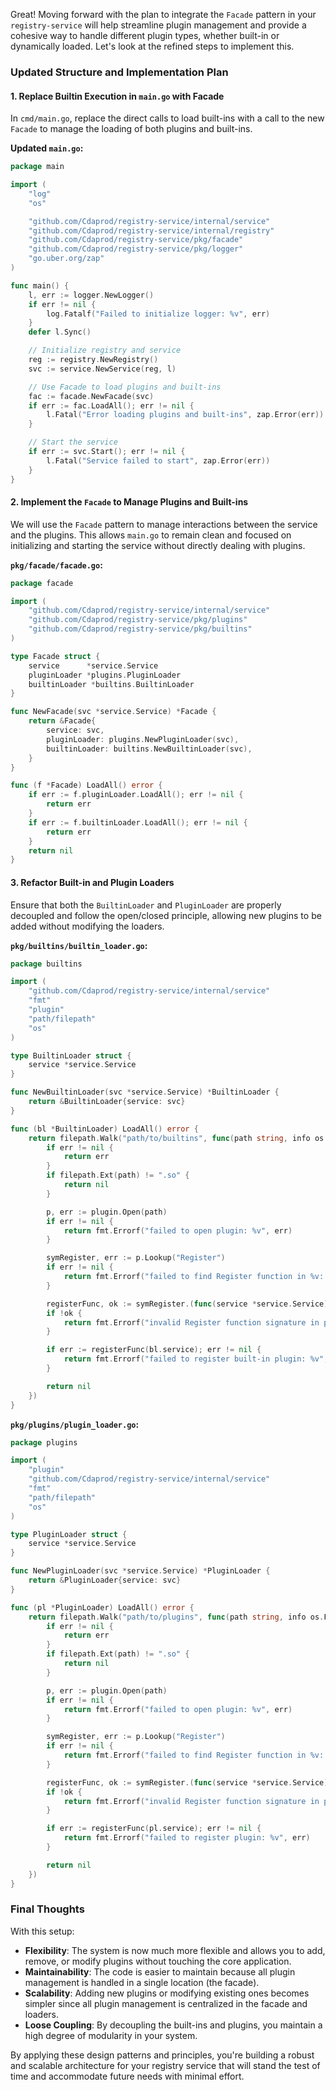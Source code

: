 Great! Moving forward with the plan to integrate the `Facade` pattern in your `registry-service` will help streamline plugin management and provide a cohesive way to handle different plugin types, whether built-in or dynamically loaded. Let's look at the refined steps to implement this.

### Updated Structure and Implementation Plan

#### 1. **Replace Builtin Execution in `main.go` with Facade**

In `cmd/main.go`, replace the direct calls to load built-ins with a call to the new `Facade` to manage the loading of both plugins and built-ins.

**Updated `main.go`:**

```go
package main

import (
    "log"
    "os"

    "github.com/Cdaprod/registry-service/internal/service"
    "github.com/Cdaprod/registry-service/internal/registry"
    "github.com/Cdaprod/registry-service/pkg/facade"
    "github.com/Cdaprod/registry-service/pkg/logger"
    "go.uber.org/zap"
)

func main() {
    l, err := logger.NewLogger()
    if err != nil {
        log.Fatalf("Failed to initialize logger: %v", err)
    }
    defer l.Sync()

    // Initialize registry and service
    reg := registry.NewRegistry()
    svc := service.NewService(reg, l)

    // Use Facade to load plugins and built-ins
    fac := facade.NewFacade(svc)
    if err := fac.LoadAll(); err != nil {
        l.Fatal("Error loading plugins and built-ins", zap.Error(err))
    }

    // Start the service
    if err := svc.Start(); err != nil {
        l.Fatal("Service failed to start", zap.Error(err))
    }
}
```

#### 2. **Implement the `Facade` to Manage Plugins and Built-ins**

We will use the `Facade` pattern to manage interactions between the service and the plugins. This allows `main.go` to remain clean and focused on initializing and starting the service without directly dealing with plugins.

**`pkg/facade/facade.go`:**

```go
package facade

import (
    "github.com/Cdaprod/registry-service/internal/service"
    "github.com/Cdaprod/registry-service/pkg/plugins"
    "github.com/Cdaprod/registry-service/pkg/builtins"
)

type Facade struct {
    service      *service.Service
    pluginLoader *plugins.PluginLoader
    builtinLoader *builtins.BuiltinLoader
}

func NewFacade(svc *service.Service) *Facade {
    return &Facade{
        service: svc,
        pluginLoader: plugins.NewPluginLoader(svc),
        builtinLoader: builtins.NewBuiltinLoader(svc),
    }
}

func (f *Facade) LoadAll() error {
    if err := f.pluginLoader.LoadAll(); err != nil {
        return err
    }
    if err := f.builtinLoader.LoadAll(); err != nil {
        return err
    }
    return nil
}
```

#### 3. **Refactor Built-in and Plugin Loaders**

Ensure that both the `BuiltinLoader` and `PluginLoader` are properly decoupled and follow the open/closed principle, allowing new plugins to be added without modifying the loaders.

**`pkg/builtins/builtin_loader.go`:**

```go
package builtins

import (
    "github.com/Cdaprod/registry-service/internal/service"
    "fmt"
    "plugin"
    "path/filepath"
    "os"
)

type BuiltinLoader struct {
    service *service.Service
}

func NewBuiltinLoader(svc *service.Service) *BuiltinLoader {
    return &BuiltinLoader{service: svc}
}

func (bl *BuiltinLoader) LoadAll() error {
    return filepath.Walk("path/to/builtins", func(path string, info os.FileInfo, err error) error {
        if err != nil {
            return err
        }
        if filepath.Ext(path) != ".so" {
            return nil
        }

        p, err := plugin.Open(path)
        if err != nil {
            return fmt.Errorf("failed to open plugin: %v", err)
        }

        symRegister, err := p.Lookup("Register")
        if err != nil {
            return fmt.Errorf("failed to find Register function in %v: %v", path, err)
        }

        registerFunc, ok := symRegister.(func(service *service.Service) error)
        if !ok {
            return fmt.Errorf("invalid Register function signature in plugin: %v", path)
        }

        if err := registerFunc(bl.service); err != nil {
            return fmt.Errorf("failed to register built-in plugin: %v", err)
        }

        return nil
    })
}
```

**`pkg/plugins/plugin_loader.go`:**

```go
package plugins

import (
    "plugin"
    "github.com/Cdaprod/registry-service/internal/service"
    "fmt"
    "path/filepath"
    "os"
)

type PluginLoader struct {
    service *service.Service
}

func NewPluginLoader(svc *service.Service) *PluginLoader {
    return &PluginLoader{service: svc}
}

func (pl *PluginLoader) LoadAll() error {
    return filepath.Walk("path/to/plugins", func(path string, info os.FileInfo, err error) error {
        if err != nil {
            return err
        }
        if filepath.Ext(path) != ".so" {
            return nil
        }

        p, err := plugin.Open(path)
        if err != nil {
            return fmt.Errorf("failed to open plugin: %v", err)
        }

        symRegister, err := p.Lookup("Register")
        if err != nil {
            return fmt.Errorf("failed to find Register function in %v: %v", path, err)
        }

        registerFunc, ok := symRegister.(func(service *service.Service) error)
        if !ok {
            return fmt.Errorf("invalid Register function signature in plugin: %v", path)
        }

        if err := registerFunc(pl.service); err != nil {
            return fmt.Errorf("failed to register plugin: %v", err)
        }

        return nil
    })
}
```

### Final Thoughts

With this setup:

- **Flexibility**: The system is now much more flexible and allows you to add, remove, or modify plugins without touching the core application.
- **Maintainability**: The code is easier to maintain because all plugin management is handled in a single location (the facade).
- **Scalability**: Adding new plugins or modifying existing ones becomes simpler since all plugin management is centralized in the facade and loaders.
- **Loose Coupling**: By decoupling the built-ins and plugins, you maintain a high degree of modularity in your system.

By applying these design patterns and principles, you're building a robust and scalable architecture for your registry service that will stand the test of time and accommodate future needs with minimal effort.